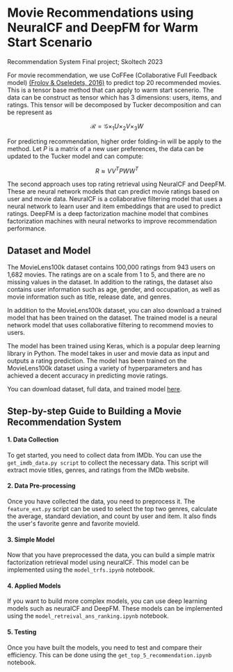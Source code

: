 # Movie Recommendations using NeuralCF and DeepFM for Warm Start Scenario
Recommendation System Final project; Skoltech 2023

For movie recommendation, we use CoFFee (Collaborative Full Feedback model) [(Frolov & Oseledets, 2016)](https://arxiv.org/abs/1607.04228) to predict top 20 recommended movies. This is a tensor base method that can apply to warm start scenerio. The data can be construct as tensor which has 3 dimensions: users, items, and ratings. This tensor will be decomposed by Tucker decomposition and can be represent as

$$ 
\mathcal{R} = \mathcal{G} \times_1 U \times_2 V \times_3 W 
$$

For predicting recommendation, higher order folding-in will be apply to the method. Let $P$ is a matrix of a new user preferences, the data can be updated to the Tucker model and can compute:

$$ 
R \approx VV^{T}PWW^{T} 
$$

The second approach uses top rating retrieval using NeuralCF and DeepFM. These are neural network models that can predict movie ratings based on user and movie data. NeuralCF is a collaborative filtering model that uses a neural network to learn user and item embeddings that are used to predict ratings. DeepFM is a deep factorization machine model that combines factorization machines with neural networks to improve recommendation performance.



## Dataset and Model

The MovieLens100k dataset contains 100,000 ratings from 943 users on 1,682 movies. The ratings are on a scale from 1 to 5, and there are no missing values in the dataset. In addition to the ratings, the dataset also contains user information such as age, gender, and occupation, as well as movie information such as title, release date, and genres.

In addition to the MovieLens100k dataset, you can also download a trained model that has been trained on the dataset. The trained model is a neural network model that uses collaborative filtering to recommend movies to users.

The model has been trained using Keras, which is a popular deep learning library in Python. The model takes in user and movie data as input and outputs a rating prediction. The model has been trained on the MovieLens100k dataset using a variety of hyperparameters and has achieved a decent accuracy in predicting movie ratings.

You can download dataset, full data, and trained model [here](https://drive.google.com/drive/u/0/folders/1qaKKdpzv0RGDo1OhWe5T8S1GWcWnLOWO).



## Step-by-step Guide to Building a Movie Recommendation System

#### 1. Data Collection
To get started, you need to collect data from IMDb. You can use the `get_imdb_data.py script` to collect the necessary data. 
This script will extract movie titles, genres, and ratings from the IMDb website.

#### 2. Data Pre-processing
Once you have collected the data, you need to preprocess it. The `feature_ext.py` script can be used to select the top two genres, calculate the average, 
standard deviation, and count by user and item. It also finds the user's favorite genre and favorite movieId.

#### 3. Simple Model
Now that you have preprocessed the data, you can build a simple matrix factorization retrieval model using neuralCF. 
This model can be implemented using the `model_trfs.ipynb` notebook.

#### 4. Applied Models
If you want to build more complex models, you can use deep learning models such as neuralCF and DeepFM. 
These models can be implemented using the `model_retreival_ans_ranking.ipynb` notebook.

#### 5. Testing
Once you have built the models, you need to test and compare their efficiency. This can be done using the `get_top_5_recommendation.ipynb` notebook.






